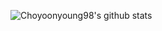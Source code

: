 ![Choyoonyoung98's github stats](https://github-readme-stats.vercel.app/api?username=Choyoonyoung98&show_icons=true&theme=merko)

<!--
**Choyoonyoung98/Choyoonyoung98** is a ✨ _special_ ✨ repository because its `README.md` (this file) appears on your GitHub profile.

Here are some ideas to get you started:

- 🔭 I’m currently working on ...
- 🌱 I’m currently learning ...
- 👯 I’m looking to collaborate on ...
- 🤔 I’m looking for help with ...
- 💬 Ask me about ...
- 📫 How to reach me: ...
- 😄 Pronouns: ...
- ⚡ Fun fact: ...
-->
